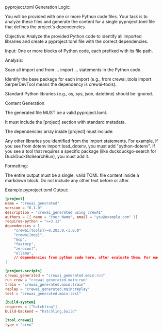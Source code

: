 pyproject.toml Generation Logic:

You will be provided with one or more Python code files. Your task is to analyze these files and generate the content for a single pyproject.toml file that defines the project's dependencies.

Objective: Analyze the provided Python code to identify all imported libraries and create a pyproject.toml file with the correct dependencies.

Input: One or more blocks of Python code, each prefixed with its file path.

Analysis:

Scan all import and from ... import ... statements in the Python code.

Identify the base package for each import (e.g., from crewai_tools import SerperDevTool means the dependency is crewai-tools).

Standard Python libraries (e.g., os, sys, json, datetime) should be ignored.

Content Generation:

The generated file MUST be a valid pyproject.toml.

It must include the [project] section with standard metadata.

The dependencies array inside [project] must include:

Any other libraries you identified from the import statements. For example, if you see from dotenv import load_dotenv, you must add "python-dotenv". If you see a tool that requires a specific package (like duckduckgo-search for DuckDuckGoSearchRun), you must add it.

Formatting:

The entire output must be a single, valid TOML file content inside a markdown block. Do not include any other text before or after.

Example pyproject.toml Output:



```toml
[project]
name = "crewai_generated"
version = "0.1.0"
description = "crewai_generated using crewAI"
authors = [{ name = "Your Name", email = "you@example.com" }]
requires-python = ">=3.12"
dependencies = [
    "crewai[tools]>=0.203.0,<1.0.0"
    "crewai[mcp]",
    "mcp",
    "fastmcp",
    "zeroconf",
    "ollama",
    // dependencies from python code here, after evaluate them. For each depedency add include a justification comment explaining which python code this new depedency should contemplate.
]

[project.scripts]
crewai_generated = "crewai_generated.main:run"
run_crew = "crewai_generated.main:run"
train = "crewai_generated.main:train"
replay = "crewai_generated.main:replay"
test = "crewai_generated.main:test"

[build-system]
requires = ["hatchling"]
build-backend = "hatchling.build"

[tool.crewai]
type = "crew"

```